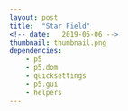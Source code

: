 ```yaml
---
layout: post
title:  "Star Field"
<!-- date:   2019-05-06 -->
thumbnail: thumbnail.png
dependencies:
    - p5
    - p5.dom
    - quicksettings
    - p5.gui
    - helpers
---
```


<div id="sketch-holder">
    <script type="text/javascript" src="sketch/sketch.js"></script>
</div>

<!-- <button onclick="myFunction()">Toggle Text Visibility</button> -->

<div id="pageText" markdown="1">

<!-- ## This project is in-progress and not all features have yet been implemented.

###### Try pressing ```s``` on your keyboard to bring up sketch manipulation options.

###### Take a snapshot of the canvas at any time by pressing ```p```.

###### Reload the page at any time to generate a new landscape. Just press ```CMD+R```.

Lazy clouds drift through a clear blue sky, randomly picking a new position as they leave and enter the scene.



Original project source by ozZzry [here](https://codepen.io/rndm/pen/ozZzry). -->
</div>

